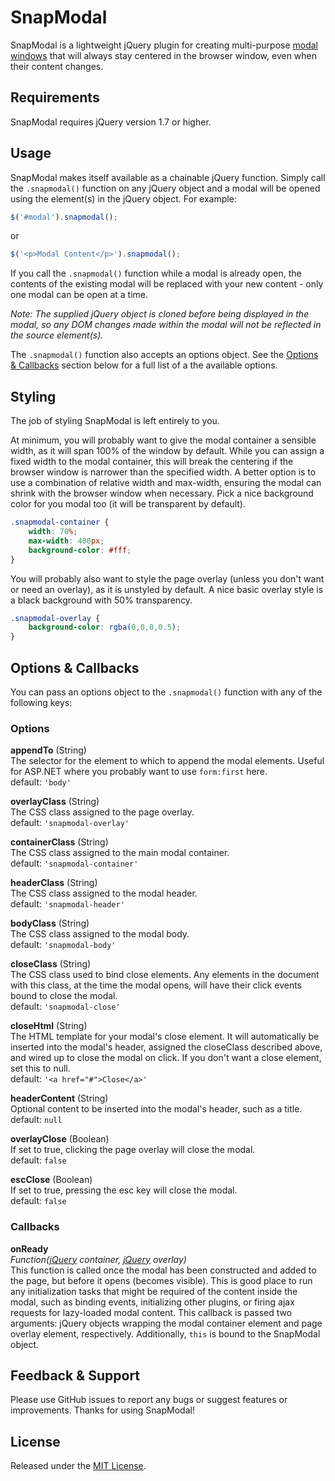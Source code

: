 # SnapModal

SnapModal is a lightweight jQuery plugin for creating multi-purpose [modal windows](http://en.wikipedia.org/wiki/Modal_window) that will always stay centered in the browser window, even when their content changes.

## Requirements

SnapModal requires jQuery version 1.7 or higher.

## Usage

SnapModal makes itself available as a chainable jQuery function. Simply call the `.snapmodal()` function on any jQuery object and a modal will be opened using the element(s) in the jQuery object. For example:

```javascript
$('#modal').snapmodal();
```

or

```javascript
$('<p>Modal Content</p>').snapmodal();
```
If you call the `.snapmodal()` function while a modal is already open, the contents of the existing modal will be replaced with your new content - only one modal can be open at a time.

_Note: The supplied jQuery object is cloned before being displayed in the modal, so any DOM changes made within the modal will not be reflected in the source element(s)._

The `.snapmodal()` function also accepts an options object. See the [Options & Callbacks](#options) section below for a full list of a the available options.

## Styling

The job of styling SnapModal is left entirely to you.

At minimum, you will probably want to give the modal container a sensible width, as it will span 100% of the window by default. While you can assign a fixed width to the modal container, this will break the centering if the browser window is narrower than the specified width. A better option is to use a combination of relative width and max-width, ensuring the modal can shrink with the browser window when necessary. Pick a nice background color for you modal too (it will be transparent by default).

```css
.snapmodal-container {
	width: 70%;
	max-width: 400px;
	background-color: #fff;
}
```

You will probably also want to style the page overlay (unless you don't want or need an overlay), as it is unstyled by default. A nice basic overlay style is a black background with 50% transparency.

```css
.snapmodal-overlay {
	background-color: rgba(0,0,0,0.5);
}
```

<a name="options"></a>
## Options & Callbacks

You can pass an options object to the `.snapmodal()` function with any of the following keys:

### Options

**appendTo** (String)<br />
The selector for the element to which to append the modal elements. Useful for ASP.NET where you probably want to use `form:first` here.<br />
default: `'body'`

**overlayClass** (String)<br />
The CSS class assigned to the page overlay.<br />
default: `'snapmodal-overlay'`

**containerClass** (String)<br />
The CSS class assigned to the main modal container.<br />
default: `'snapmodal-container'`

**headerClass** (String)<br />
The CSS class assigned to the modal header.<br />
default: `'snapmodal-header'`

**bodyClass** (String)<br />
The CSS class assigned to the modal body.<br />
default: `'snapmodal-body'`

**closeClass** (String)<br />
The CSS class used to bind close elements. Any elements in the document with this class, at the time the modal opens, will have their click events bound to close the modal.<br />
default: `'snapmodal-close'`

**closeHtml** (String)<br />
The HTML template for your modal's close element. It will automatically be inserted into the modal's header, assigned the closeClass described above, and wired up to close the modal on click. If you don't want a close element, set this to null.<br />
default: `'<a href="#">Close</a>'`

**headerContent** (String)<br />
Optional content to be inserted into the modal's header, such as a title.<br />
default: `null`

**overlayClose** (Boolean)<br />
If set to true, clicking the page overlay will close the modal.<br />
default: `false`

**escClose** (Boolean)<br />
If set to true, pressing the esc key will close the modal.<br />
default: `false`

### Callbacks

**onReady**<br />_Function([jQuery](http://api.jquery.com/jQuery/) container, [jQuery](http://api.jquery.com/jQuery/) overlay)_<br />
This function is called once the modal has been constructed and added to the page, but before it opens (becomes visible). This is good place to run any initialization tasks that might be required of the content inside the modal, such as binding events, initializing other plugins, or firing ajax requests for lazy-loaded modal content. This callback is passed two arguments: jQuery objects wrapping the modal container element and page overlay element, respectively. Additionally, `this` is bound to the SnapModal object.

## Feedback & Support

Please use GitHub issues to report any bugs or suggest features or improvements. Thanks for using SnapModal!

## License

Released under the [MIT License](http://www.opensource.org/licenses/mit-license.php).

